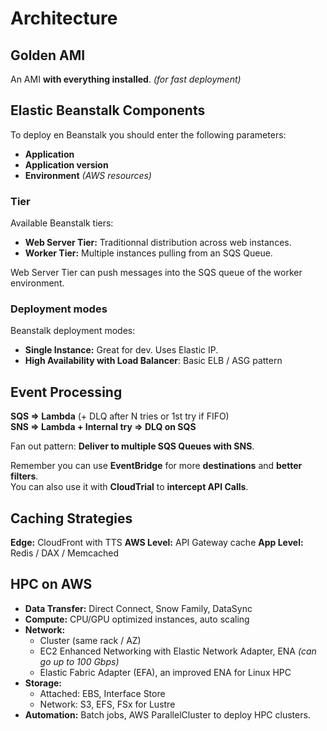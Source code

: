 # Architecture

## Golden AMI

An AMI **with everything installed**. *(for fast deployment)*

## Elastic Beanstalk Components

To deploy en Beanstalk you should enter the following parameters:
- **Application**
- **Application version**
- **Environment** *(AWS resources)*

### Tier

Available Beanstalk tiers: 
- **Web Server Tier:** Traditionnal distribution across web instances.  
- **Worker Tier:** Multiple instances pulling from an SQS Queue.

Web Server Tier can push messages into the SQS queue of the worker environment.

### Deployment modes

Beanstalk deployment modes:
- **Single Instance:** Great for dev. Uses Elastic IP.
- **High Availability with Load Balancer**: Basic ELB / ASG pattern

## Event Processing

**SQS => Lambda** (+ DLQ after N tries or 1st try if FIFO)  
**SNS => Lambda + Internal try => DLQ on SQS** 

Fan out pattern: **Deliver to multiple SQS Queues with SNS**.  

Remember you can use **EventBridge** for more **destinations** and **better filters**.  
You can also use it with **CloudTrial** to **intercept API Calls**.

## Caching Strategies

**Edge:** CloudFront with TTS
**AWS Level:** API Gateway cache
**App Level:** Redis / DAX / Memcached

## HPC on AWS

- **Data Transfer:** Direct Connect, Snow Family, DataSync  
- **Compute:** CPU/GPU optimized instances, auto scaling  
- **Network:**  
  - Cluster (same rack / AZ)
  - EC2 Enhanced Networking with Elastic Network Adapter, ENA *(can go up to 100 Gbps)*
  - Elastic Fabric Adapter (EFA), an improved ENA for Linux HPC  
- **Storage:** 
  - Attached: EBS, Interface Store
  - Network: S3, EFS, FSx for Lustre
- **Automation:** Batch jobs, AWS ParallelCluster to deploy HPC clusters.


